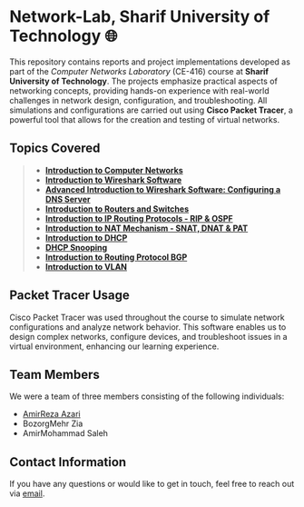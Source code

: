 # **Network-Lab, Sharif University of Technology** 🌐

This repository contains reports and project implementations developed as part of the *Computer Networks Laboratory* (CE-416) course at **Sharif University of Technology**. The projects emphasize practical aspects of networking concepts, providing hands-on experience with real-world challenges in network design, configuration, and troubleshooting. All simulations and configurations are carried out using **Cisco Packet Tracer**, a powerful tool that allows for the creation and testing of virtual networks.

## **Topics Covered**
> * **[Introduction to Computer Networks](https://github.com/Amirreza81/Network-Lab/tree/main/AZ1)**
> * **[Introduction to Wireshark Software](https://github.com/Amirreza81/Network-Lab/tree/main/AZ2)**
> * **[Advanced Introduction to Wireshark Software: Configuring a DNS Server](https://github.com/Amirreza81/Network-Lab/tree/main/AZ3)**
> * **[Introduction to Routers and Switches](https://github.com/Amirreza81/Network-Lab/tree/main/AZ4)**
> * **[Introduction to IP Routing Protocols - RIP & OSPF](https://github.com/Amirreza81/Network-Lab/tree/main/AZ5)**
> * **[Introduction to NAT Mechanism - SNAT, DNAT & PAT](https://github.com/Amirreza81/Network-Lab/tree/main/AZ6)**
> * **[Introduction to DHCP](https://github.com/Amirreza81/Network-Lab/tree/main/AZ7)**
> * **[DHCP Snooping](https://github.com/Amirreza81/Network-Lab/tree/main/AZ8)**
> * **[Introduction to Routing Protocol BGP](https://github.com/Amirreza81/Network-Lab/tree/main/AZ9)**
> * **[Introduction to VLAN](https://github.com/Amirreza81/Network-Lab/tree/main/AZ10)**

## **Packet Tracer Usage**
Cisco Packet Tracer was used throughout the course to simulate network configurations and analyze network behavior. This software enables us to design complex networks, configure devices, and troubleshoot issues in a virtual environment, enhancing our learning experience.

## **Team Members**
We were a team of three members consisting of the following individuals:
- [AmirReza Azari](https://github.com/Amirreza81)
- BozorgMehr Zia
- AmirMohammad Saleh

## **Contact Information**
If you have any questions or would like to get in touch, feel free to reach out via [email](amirrezaazari1381@gmail.com).
